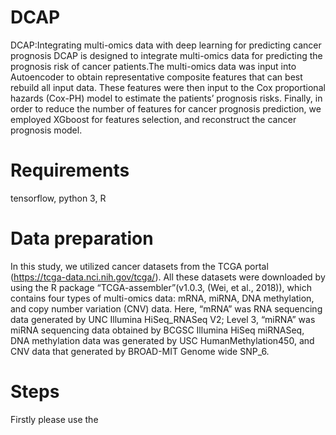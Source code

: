 # DCAP
DCAP:Integrating multi-omics data with deep learning for predicting cancer prognosis
DCAP is designed to integrate multi-omics data for predicting the prognosis risk of cancer patients.The multi-omics data was input into Autoencoder to obtain representative composite features that can best rebuild all input data. These features were then input to the Cox proportional hazards (Cox-PH) model to estimate the patients’ prognosis risks. Finally, in order to reduce the number of features for cancer prognosis prediction, we employed XGboost for features selection, and reconstruct the cancer prognosis model.

# Requirements
tensorflow, python 3, R

# Data preparation
In this study, we utilized cancer datasets from the TCGA portal (https://tcga-data.nci.nih.gov/tcga/). All these datasets were downloaded by using the R package “TCGA-assembler”(v1.0.3, (Wei, et al., 2018)), which contains four types of multi-omics data: mRNA, miRNA, DNA methylation, and copy number variation (CNV) data. Here, “mRNA” was RNA sequencing data generated by UNC Illumina HiSeq_RNASeq V2; Level 3, “miRNA” was miRNA sequencing data obtained by BCGSC Illumina HiSeq miRNASeq, DNA methylation data was generated by USC HumanMethylation450, and CNV data that generated by BROAD-MIT Genome wide SNP_6. 

# Steps
Firstly please use the 
